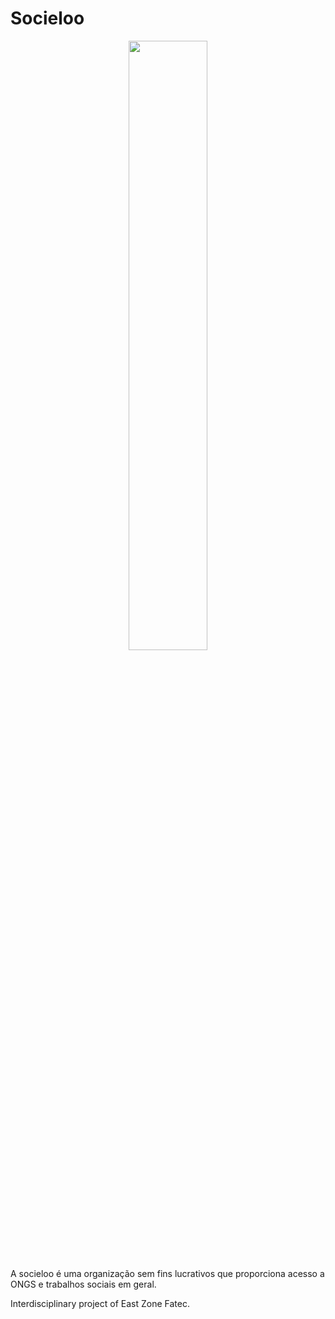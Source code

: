 # Socieloo


<p align="center">
 <img src="https://user-images.githubusercontent.com/84794798/169667225-9db47581-a814-4c78-9dd2-10e44bc9133b.png" width="50%">
</p>
<p>A socieloo é uma organização sem fins lucrativos que proporciona acesso a ONGS e trabalhos sociais em geral.</p>
<p>Interdisciplinary project of East Zone Fatec.</p>
